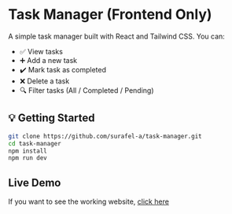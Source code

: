 # Task Manager (Frontend Only)

A simple task manager built with React and Tailwind CSS. You can:

- ✅ View tasks
- ➕ Add a new task
- ✔️ Mark task as completed
- ❌ Delete a task
- 🔍 Filter tasks (All / Completed / Pending)

## 💡 Getting Started

```bash
git clone https://github.com/surafel-a/task-manager.git
cd task-manager
npm install
npm run dev
```
## Live Demo

If you want to see the working website, [click here](https://s-taskmanager.netlify.app/)
